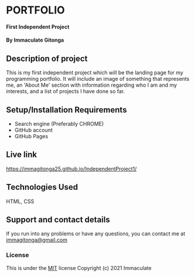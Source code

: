# PORTFOLIO
#### First Independent Project
#### By Immaculate Gitonga
## Description of project
This is my first independent project which will be the landing page for my programming portfolio. It will include an image of something that represents me, an 'About Me' section with information regarding who I am and my interests, and a list of projects I have done so far.
## Setup/Installation Requirements
* Search engine (Preferably CHROME)
* GitHub account
* GitHub Pages
## Live link
https://immagitonga25.github.io/IndependentProject1/
## Technologies Used
HTML, CSS
## Support and contact details
If you run into any problems or have any questions, you can contact me at immagitonga@gmail.com
### License
This is under the [MIT](license) license
Copyright (c) 2021 Immaculate